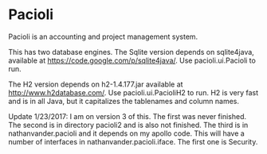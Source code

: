 Pacioli
=======
Pacioli is an accounting and project management system.

This has two database engines.  The Sqlite version depends on sqlite4java, available at https://code.google.com/p/sqlite4java/.  Use pacioli.ui.Pacioli to run.

The H2 version depends on h2-1.4.177.jar available at http://www.h2database.com/.  Use pacioli.ui.PacioliH2 to run.  H2 is very fast and is in all Java, but it capitalizes the tablenames and column names.

Update 1/23/2017: I am on version 3 of this.  The first was never finished.  The second is in directory pacioli2 and is also not finished.
The third is in nathanvander.pacioli and it depends on my apollo code.  This will have a number of interfaces in nathanvander.pacioli.iface.  The first one is Security. 
